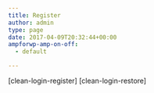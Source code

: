 ```yaml
---
title: Register
author: admin
type: page
date: 2017-04-09T20:32:44+00:00
ampforwp-amp-on-off:
  - default

---
```

\[clean-login-register\] \[clean-login-restore\]